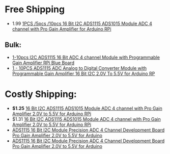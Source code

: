 # Free Shipping
- 1.99 [1PCS /5pcs /10pcs 16 Bit I2C ADS1115 ADS1015 Module ADC 4 channel with Pro Gain Amplifier for Arduino RPi](https://www.aliexpress.us/item/3256807072786383.html)

## Bulk:
- [1-10pcs I2C ADS1115 16 Bit ADC 4 channel Module with Programmable Gain Amplifier RPi Blue Board](https://www.aliexpress.us/item/3256806909635978.html)
- [1 - 10PCS ADS1115 ADC Analog to Digital Converter Module with Programmable Gain Amplifier 16 Bit I2C 2.0V To 5.5V for Arduino RP](https://www.aliexpress.us/item/3256807442377637.html)

# Costly Shipping:
- **$1.25** [16 Bit I2C ADS1115 ADS1015 Module ADC 4 channel with Pro Gain Amplifier 2.0V to 5.5V for Arduino RPi](https://www.aliexpress.us/item/2255800981608540.html)
- $1.31 [16 Bit I2C ADS1115 ADS1015 Module ADC 4 channel with Pro Gain Amplifier 2.0V to 5.5V for Arduino RPi](https://www.aliexpress.us/item/3256808907213270.html)
- [ADS1115 16 Bit I2C Module Precision ADC 4 Channel Development Board Pro Gain Amplifier 2.0V to 5.5V for Arduino](https://www.aliexpress.us/item/3256807543180027.html)
- [ADS1115 16 Bit I2C Module Precision ADC 4 Channel Development Board Pro Gain Amplifier 2.0V to 5.5V for Arduino](https://www.aliexpress.us/item/3256806796225321.html)
